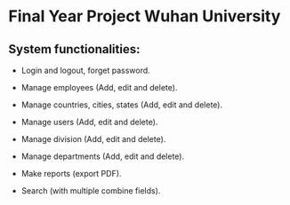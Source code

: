 # Final Year Project Wuhan University

## System functionalities:

+ Login and logout, forget password.

+ Manage employees (Add, edit and delete).

+ Manage countries, cities, states (Add, edit and delete).

+ Manage users (Add, edit and delete).

+ Manage division (Add, edit and delete).

+ Manage departments (Add, edit and delete).

+ Make reports (export PDF).

+ Search (with multiple combine fields).
